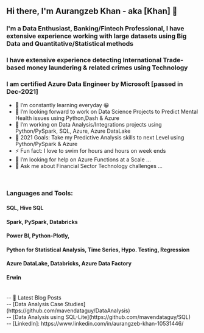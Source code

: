 ## Hi there, I'm Aurangzeb Khan - aka [Khan] 👋

### I'm a Data Enthusiast, Banking/Fintech Professional, I have extensive experience working with large datasets using Big Data and Quantitative/Statistical methods
### I have extensive experience detecting International Trade-based money laundering & related crimes using Technology 
### I am certified Azure Data Engineer by Microsoft [passed in Dec-2021]

- 🌱 I’m constantly learning everyday  😀
- 👯 I’m looking forward to work on Data Science Projects to Predict Mental Health issues using Python,Dash & Azure
- 👯 I’m working on Data Analysis/Integrations projects using Python/PySpark, SQL, Azure, Azure DataLake
- 🥅 2021 Goals: Take my Predictive Analysis skills to next Level using Python/PySpark & Azure 
- ⚡ Fun fact: I love to swim for hours and hours on week ends
- 🤔 I’m looking for help on Azure Functions at a Scale ...
- 💬 Ask me about Financial Sector Technology challenges ...

<br />

### Languages and Tools:

#### SQL, Hive SQL
#### Spark, PySpark, Databricks
#### Power BI, Python-Plotly, 
#### Python for Statistical Analysis, Time Series, Hypo. Testing, Regression
#### Azure DataLake, Databricks, Azure Data Factory
#### Erwin
<br />
-- 📕 Latest Blog Posts
<br />
<!-- BLOG-POST-LIST:START -->
-- [Data Analysis Case Studies](https://github.com/mavendataguy/DataAnalysis)
<br/>
-- [Data Analysis using SQL-Lite](https://github.com/mavendataguy/SQL)
<!-- BLOG-POST-LIST:END -->
<br />
-- [LinkedIn]: https://www.linkedin.com/in/aurangzeb-khan-10531446/
</details>
